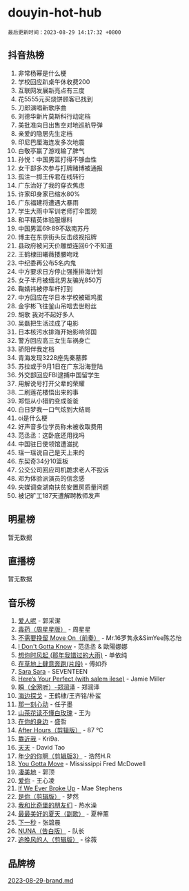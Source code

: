 # douyin-hot-hub

`最后更新时间：2023-08-29 14:17:32 +0800`

## 抖音热榜

1. 非常杨幂是什么梗
1. 学校回应趴桌午休收费200
1. 互联网发展新亮点有三度
1. 花5555元买烧饼顾客已找到
1. 刀郎演唱新歌序曲
1. 刘德华新片莫斯科行动定档
1. 美批准向日出售空对地巡航导弹
1. 亲爱的隐居先生定档
1. 印尼巴厘海连发多次地震
1. 白敬亭赢了游戏输了脾气
1. 孙悦：中国男篮打得不够血性
1. 女干部多次参与打牌赌博被通报
1. 孤注一掷王传君在线转行
1. 广东治好了我的穿衣焦虑
1. 许家印身家已缩水80%
1. 广东福建将遭遇大暴雨
1. 学生大雨中军训老师打伞围观
1. 和平精英体验服爆料
1. 中国男篮69:89不敌南苏丹
1. 博主在东京街头反击歧视招牌
1. 县政府被问天价雕塑连回6个不知道
1. 王鹤棣田曦薇搂腰吻戏
1. 中纪委再公布5名内鬼
1. 中方要求日方停止强推排海计划
1. 女子半月被缅北男友骗光850万
1. 鞠婧祎被停车杆打到
1. 中方回应在华日本学校被砸鸡蛋
1. 金宇彬飞往釜山吊唁去世粉丝
1. 胡歌 我对不起好多人
1. 吴磊把生活过成了电影
1. 日本核污水排海开始影响邻国
1. 警方回应高三女生车祸身亡
1. 骄阳伴我定档
1. 青海发现3228座先秦墓葬
1. 苏拉或于9月1日在广东沿海登陆
1. 外交部回应FBI逮捕中国留学生
1. 用解说号打开父辈的荣耀
1. 二刷莲花楼悟出来的事
1. 郑恺从小猎豹变成爸爸
1. 白日梦我一口气炫到大结局
1. oi是什么梗
1. 好声音多位学员称未被收取费用
1. 范丞丞：这卧底还用找吗
1. 中国驻日使领馆遭滋扰
1. 瑶一瑶说自己是天上来的
1. 东契奇34分10篮板
1. 公交公司回应司机跪求老人不投诉
1. 邓为体验派演员的信念感
1. 央媒调查湖南扶贫安置房质量问题
1. 被记旷工187天遭解聘教师发声

## 明星榜

暂无数据

## 直播榜

暂无数据

## 音乐榜

1. [爱人呢](https://sf3-cdn-tos.douyinstatic.com/obj/tos-cn-ve-2774/2041dc10f3c442f1992b439a00eaf2ba) - 郭采潔
1. [毒药（周星星版）](https://sf6-cdn-tos.douyinstatic.com/obj/tos-cn-ve-2774/oAXunb2JtDTQMcBfaEkg8Be5IhZQCmGByB0V33) - 周星星
1. [不需要挽留 Move On（前奏）](https://sf3-cdn-tos.douyinstatic.com/obj/tos-cn-ve-2774/ooCBhgCCkF4nExzQL9WZSUbitfA8IsDkgQIYhe) - Mr.16罗隽永&SimYee陈芯怡
1. [I Don't Gotta Know](https://sf3-cdn-tos.douyinstatic.com/obj/tos-cn-ve-2774/o8nCfgMGwCsAvgDe5bzzaDQDFf6ksAUxrlFC8J) - 范丞丞 & 歐陽娜娜
1. [想你时风起 (那年我错过的大雨)](https://sf3-cdn-tos.douyinstatic.com/obj/tos-cn-ve-2774/ooR7G8ftDMzIgnxa0HbReM4CZ74qknQABLtHB1) - 单依纯
1. [在草地上肆意奔跑(片段)](https://sf3-cdn-tos.douyinstatic.com/obj/tos-cn-ve-2774/8831d494742f45dabdfa8adb8b817259) - 傅如乔
1. [Sara Sara](https://sf6-cdn-tos.douyinstatic.com/obj/tos-cn-ve-2774/oAceDXU2gVHZCQFrkrYmX8e5tUBxQPb6Bmd2nF) - SEVENTEEN
1. [Here’s Your Perfect (with salem ilese)](https://sf6-cdn-tos.douyinstatic.com/obj/tos-cn-ve-2774/076b1576c6c546598f803fe53da388a7) - Jamie Miller
1. [瞬（全网听）-郑润泽](https://sf3-cdn-tos.douyinstatic.com/obj/tos-cn-ve-2774/o4Vb9eJZClCZTnRQYy0BRSeHGrDtrkrQgIBvQt) - 郑润泽
1. [海边探戈](https://sf6-cdn-tos.douyinstatic.com/obj/tos-cn-ve-2774/os9gE0VQCGqt6VQkZDyBBYvfSDY0QFe3vVmubn) - 王鹤棣/王齐铭/朴鲨
1. [那一刻心动](https://sf6-cdn-tos.douyinstatic.com/obj/tos-cn-ve-2774/4c0ed00133e3439592b4741c72acc6f3) - 任子墨
1. [山茶花读不懂白玫瑰](https://sf3-cdn-tos.douyinstatic.com/obj/tos-cn-ve-2774/osfn8B7DktrRHEPJgPCfDbw7QDQEkwC16BxZg9) - 王为
1. [在你的身边](https://sf3-cdn-tos.douyinstatic.com/obj/tos-cn-ve-2774/9dce2ee6c9f84c17a6d68458730d7ae8) - 盛哲
1. [After Hours（剪辑版）](https://sf3-cdn-tos.douyinstatic.com/obj/tos-cn-ve-2774/owgWztApWhImMFMpyEyQfAIyIusRBioqSgWk7T) - 87 ℃
1. [靠近我](https://sf6-cdn-tos.douyinstatic.com/obj/tos-cn-ve-2774/oMGCfQ3FZdrziXO1QC8zgfNXawBf91hGAIvUrY) - Kri9a.
1. [天天](https://sf3-cdn-tos.douyinstatic.com/obj/tos-cn-ve-2774/6b075c4856e34a60a1ef022c4a80dec5) - David Tao
1. [年少的你啊（剪辑版3）](https://sf3-cdn-tos.douyinstatic.com/obj/tos-cn-ve-2774/oo2vDGhzyAtN1QLfh5k1iBIpWAv2NOZQysM5tK) - 浩然H.R
1. [You Gotta Move](https://sf3-cdn-tos.douyinstatic.com/obj/tos-cn-ve-2774/a2b672af67514106b25cdfd6f1a8aad2) - Mississippi Fred McDowell
1. [凄美地](https://sf6-cdn-tos.douyinstatic.com/obj/tos-cn-ve-2774/oshF4RgFMhmTSa4jCaHNUXI0NetFtBBQBzBZdf) - 郭顶
1. [爱你](https://sf6-cdn-tos.douyinstatic.com/obj/tos-cn-ve-2774/738d8b240f1e4519b44cf31c84e02e24) - 王心凌
1. [If We Ever Broke Up](https://sf3-cdn-tos.douyinstatic.com/obj/tos-cn-ve-2774/o8onj5HDk0ImtBmO0URBfeyCDXQJMYkQ1gb8Zy) - Mae Stephens
1. [是你（剪辑版）](https://sf6-cdn-tos.douyinstatic.com/obj/tos-cn-ve-2774/46019dae783c4c969944217fe1cfafc4) - 梦然
1. [我和比奇堡的朋友们](https://sf6-cdn-tos.douyinstatic.com/obj/tos-cn-ve-2774/f0505db981ea4a6d91453a15924a82aa) - 热水澡
1. [最最美好的夏天（副歌）](https://sf3-cdn-tos.douyinstatic.com/obj/tos-cn-ve-2774/o4FMghDLZkPIkCutdrsXlbTHcaZztBfeCp9AFS) - 夏梓薰
1. [下一秒](https://sf3-cdn-tos.douyinstatic.com/obj/tos-cn-ve-2774/16eedda97153423db2501ff6373be86a) - 张碧晨
1. [NUNA（告白版）](https://sf6-cdn-tos.douyinstatic.com/obj/tos-cn-ve-2774/a65828cbd8ce41a78a430a58b49f4feb) - 队长
1. [追晚风的人（剪辑版）](https://sf3-cdn-tos.douyinstatic.com/obj/tos-cn-ve-2774/560835060af84ac29cd5c12e2a98f7eb) - 徐薇

## 品牌榜

[2023-08-29-brand.md](2023-08-29-brand.md)
